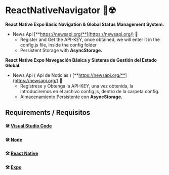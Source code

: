 # ReactNativeNavigator 🚢☢

**React Native Expo Basic Navigation &amp; Global Status Management System.**
- News Api [**https://newsapi.org/**](https://newsapi.org/) 📰
  - Register and Get the API-KEY, once obtained, we will enter it in the config.js file, inside the config folder
  - Persistent Storage with **AsyncStorage.**

**React Native Expo Navegación Básica y Sistema de Gestión del Estado Global.**
- News Api ( Api de Noticias ) [**https://newsapi.org/**](https://newsapi.org/) 📰
  - Regístrese y Obtenga la API-KEY, una vez obtenida, la introduciremos en el archivo config.js, dentro de la carpeta config.
  - Almacenamiento Persistente con **AsyncStorage.**

## Requirements / Requisitos
#### 🛠 [Visual Studio Code](https://code.visualstudio.com/) 
#### 🛠 [Node](https://nodejs.org/) 
#### 🛠 [React Native](https://reactnative.dev/)
#### 🛠 [Expo](https://expo.dev/)

